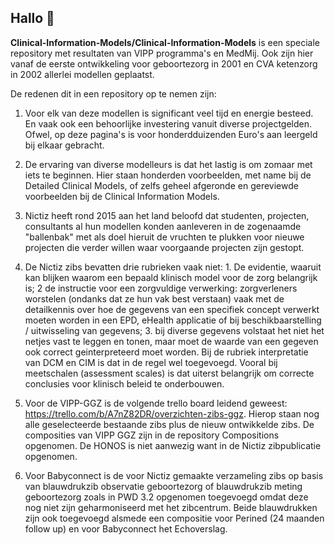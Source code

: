 ## Hallo 👋


**Clinical-Information-Models/Clinical-Information-Models** is een speciale repository met resultaten van VIPP programma's en MedMij. 
Ook zijn hier vanaf de eerste ontwikkeling voor geboortezorg in 2001 en CVA ketenzorg in 2002 allerlei modellen geplaatst. 

De redenen dit in een repository op te nemen zijn:
1. Voor elk van deze modellen is significant veel tijd en energie besteed. En vaak ook een behoorlijke investering vanuit diverse projectgelden. Ofwel, op deze pagina's is voor honderdduizenden Euro's aan leergeld bij elkaar gebracht.
2. De ervaring van diverse modelleurs is dat het lastig is om zomaar met iets te beginnen. Hier staan honderden voorbeelden, met name bij de Detailed Clinical Models, of zelfs geheel afgeronde en gereviewde voorbeelden bij de Clinical Information Models.
3. Nictiz heeft rond 2015 aan het land beloofd dat studenten, projecten, consultants al hun modellen konden aanleveren in de zogenaamde "ballenbak" met als doel hieruit de vruchten te plukken voor nieuwe projecten die verder willen waar voorgaande projecten zijn gestopt.
4. De Nictiz zibs bevatten drie rubrieken vaak niet:  1. De evidentie, waaruit kan blijken waarom een bepaald klinisch model voor de zorg belangrijk is; 2 de instructie voor een zorgvuldige verwerking: zorgverleners worstelen (ondanks dat ze hun vak best verstaan) vaak met de detailkennis over hoe de gegevens van een specifiek concept verwerkt moeten worden in een EPD, eHealth applicatie of bij beschikbaarstelling / uitwisseling van gegevens; 3. bij diverse gegevens volstaat het niet het netjes vast te leggen en tonen, maar moet de waarde van een gegeven ook correct geinterpreteerd moet worden. Bij de rubriek interpretatie van DCM en CIM is dat in de regel wel toegevoegd. Vooral bij meetschalen (assessment scales) is dat uiterst belangrijk om correcte conclusies voor klinisch beleid te onderbouwen.

5. Voor de VIPP-GGZ is de volgende trello board leidend geweest: https://trello.com/b/A7nZ82DR/overzichten-zibs-ggz. Hierop staan nog alle geselecteerde bestaande zibs plus de nieuw ontwikkelde zibs. De composities van VIPP GGZ zijn in de repository Compositions opgenomen. De HONOS is niet aanwezig want in de Nictiz zibpublicatie opgenomen.
6. Voor Babyconnect is de voor Nictiz gemaakte verzameling zibs op basis van blauwdrukzib observatie geboortezorg of blauwdrukzib meting geboortezorg zoals in PWD 3.2 opgenomen toegevoegd omdat deze nog niet zijn geharmoniseerd met het zibcentrum. Beide blauwdrukken zijn ook toegevoegd alsmede een compositie voor Perined (24 maanden follow up) en voor Babyconnect het Echoverslag. 

